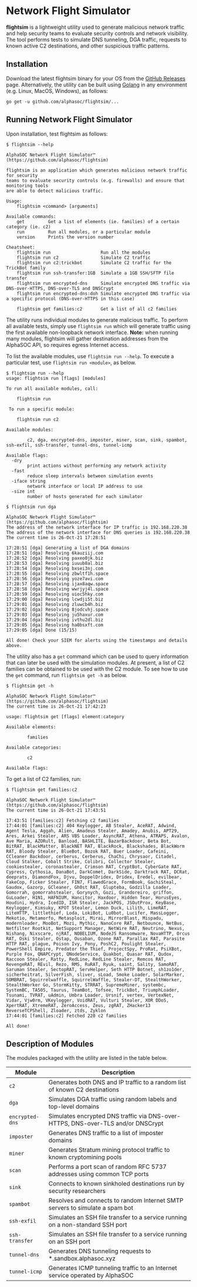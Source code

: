# Network Flight Simulator

**flightsim** is a lightweight utility used to generate malicious network traffic and help security teams to evaluate security controls and network visibility. The tool performs tests to simulate DNS tunneling, DGA traffic, requests to known active C2 destinations, and other suspicious traffic patterns.

## Installation

Download the latest flightsim binary for your OS from the [GitHub Releases](https://github.com/alphasoc/flightsim/releases) page. Alternatively, the utility can be built using [Golang](https://golang.org/doc/install) in any environment (e.g. Linux, MacOS, Windows), as follows:

```
go get -u github.com/alphasoc/flightsim/...
```

## Running Network Flight Simulator

Upon installation, test flightsim as follows:

```
$ flightsim --help

AlphaSOC Network Flight Simulator™ (https://github.com/alphasoc/flightsim)

flightsim is an application which generates malicious network traffic for security
teams to evaluate security controls (e.g. firewalls) and ensure that monitoring tools
are able to detect malicious traffic.

Usage:
    flightsim <command> [arguments]

Available commands:
    get         Get a list of elements (ie. families) of a certain category (ie. c2)
    run         Run all modules, or a particular module
    version     Prints the version number

Cheatsheet:
    flightsim run                   Run all the modules
    flightsim run c2                Simulate C2 traffic
    flightsim run c2:trickbot       Simulate C2 traffic for the TrickBot family
    flightsim run ssh-transfer:1GB  Simulate a 1GB SSH/SFTP file transfer
    flightsim run encrypted-dns     Simulate encrypted DNS traffic via DNS-over-HTTPS, DNS-over-TLS and DNSCrypt
    flightsim run encrypted-dns:doh Simulate encrypted DNS traffic via a specific protocol (DNS-over-HTTPS in this case)

    flightsim get families:c2       Get a list of all c2 families
```

The utility runs individual modules to generate malicious traffic. To perform all available tests, simply use `flightsim run` which will generate traffic using the first available non-loopback network interface. **Note:** when running many modules, flightsim will gather destination addresses from the AlphaSOC API, so requires egress Internet access.

To list the available modules, use `flightsim run --help`. To execute a particular test, use `flightsim run <module>`, as below.

```
$ flightsim run --help
usage: flightsim run [flags] [modules]

To run all available modules, call:

    flightsim run

 To run a specific module:

    flightsim run c2

Available modules:

        c2, dga, encrypted-dns, imposter, miner, scan, sink, spambot, ssh-exfil, ssh-transfer, tunnel-dns, tunnel-icmp

Available flags:
  -dry
        print actions without performing any network activity
  -fast
        reduce sleep intervals between simulation events
  -iface string
        network interface or local IP address to use
  -size int
        number of hosts generated for each simulator

$ flightsim run dga

AlphaSOC Network Flight Simulator™  (https://github.com/alphasoc/flightsim)
The address of the network interface for IP traffic is 192.168.220.38
The address of the network interface for DNS queries is 192.168.220.38
The current time is 26-Oct-21 17:28:51

17:28:51 [dga] Generating a list of DGA domains
17:28:51 [dga] Resolving 6kauziij.com
17:28:52 [dga] Resolving paxeo0jk.biz
17:28:53 [dga] Resolving iuuub8al.biz
17:28:54 [dga] Resolving bxsei3nj.com
17:28:55 [dga] Resolving zbwltf1h.space
17:28:56 [dga] Resolving yoze7avi.com
17:28:57 [dga] Resolving ijax8aqw.space
17:28:58 [dga] Resolving wwrjyj4l.space
17:28:59 [dga] Resolving uioc5hky.com
17:29:00 [dga] Resolving lcwdji5t.biz
17:29:01 [dga] Resolving zluwcb4h.biz
17:29:02 [dga] Resolving 8jodcvhj.space
17:29:03 [dga] Resolving ju5haxur.com
17:29:04 [dga] Resolving ivthu2dl.biz
17:29:05 [dga] Resolving ha0bsxft.com
17:29:05 [dga] Done (15/15)

All done! Check your SIEM for alerts using the timestamps and details above.
```

The utility also has a `get` command which can be used to query information that can later be used with the simulation modules. At present, a list of C2 families can be obtained to be used with the C2 module. To see how to use the `get` command, run `flightsim get -h` as below.

```
$ flightsim get -h

AlphaSOC Network Flight Simulator™  (https://github.com/alphasoc/flightsim)
The current time is 26-Oct-21 17:42:23

usage: flightsim get [flags] element:category

Available elements:

        families

Available categories:

        c2

Available flags:
```

To get a list of C2 families, run:

```
$ flightsim get families:c2

AlphaSOC Network Flight Simulator™  (https://github.com/alphasoc/flightsim)
The current time is 26-Oct-21 17:43:51

17:43:51 [families:c2] Fetching c2 families
17:44:01 [families:c2] 404 Keylogger, AB Stealer, AceRAT, Adwind, Agent Tesla, Aggah, Alien, Amadeus Stealer, Amadey, Anubis, APT29, Ares, Arkei Stealer, ARS VBS Loader, AsyncRAT, Athena, ATRAPS, Avalon, Ave Maria, AZORult, Banload, BASHLITE, BazarBackdoor, Beta Bot, BitRAT, BlackMatter, BlackNET RAT, BlackRock, Blackshades, BlackWorm RAT, Bloody Stealer, BlueBot, Bozok RAT, Buer Loader, Cafeini, CCleaner Backdoor, cerberus, Cerberus, ChaChi, Chrysaor, Citadel, Cloud Stalker, Cobalt Strike, Colibri, Collector Stealer, cookiestealer, coronastealer, Crimson RAT, CryptBot, CyberGate RAT, Cypress, Cythosia, DanaBot, DarkComet, DarkSide, Darktrack RAT, DCRat, deeprats, DiamondFox, Djvu, DoppelDridex, Dridex, Eredel, evilbear, FakeCop, Ficker Stealer, FIN7, FlawedGrace, FormBook, GachiSteal, Gaudox, Gazorp, GCleaner, Gh0st RAT, Glupteba, Godzilla Loader, Gomorrah, gomorrahstealer, Gorynych, Gozi, Grandoreiro, griffon, GuLoader, H1N1, HAFNIUM, Hancitor, Haxdoor, Hidden Tear, HorusEyes, Houdini, Hydra, IcedID, ISR Stealer, JackPOS, JSOutProx, KeyBase, Keylogger, Kimsuky, KPOT Stealer, Lemon Duck, Lilith, LimeRAT, LiteHTTP, littlethief, Loda, LokiBot, Lu0bot, Lucifer, MassLogger, Mekotio, Metamorfo, Metasploit, Mirai, MirrorBlast, Mispadu, modernloader, MooBot, Mozi, Mythic, NanoCore RAT, Netbounce, NetBus, Netfilter Rootkit, NetSupport Manager, NetWire RAT, Neutrino, Nexus, Nishang, Nixscare, njRAT, NOBELIUM, NodeJS Ransomware, NovaHTTP, Orcus RAT, Oski Stealer, Ostap, Ousaban, Ozone RAT, Parallax RAT, Parasite HTTP RAT, plague, Poison Ivy, Pony, PoshC2, Poulight Stealer, PowerShell Empire, Predator the Thief, ProjectSpy, ProRat, PsiXBot, Purple Fox, QNAPCrypt, QNodeService, Quakbot, Quasar RAT, Qudox, Raccoon Stealer, Ratty, RedLine, RedLine Stealer, Remcos RAT, RevengeRAT, REvil, Rezo, RMS, RuRAT, Ryuk, saint, Sality, SamoRAT, Saruman Stealer, SectopRAT, ServHelper, Seth HTTP Botnet, sh1zo1der, sicherheitrat, SilverFish, sliver, sLoad, Smoke Loader, SolarMarker, SOMBRAT, Squirrelwaffle, SquirrelWaffle, Stealer-DT, StealthWorker, StealthWorker Go, StormKitty, STRRAT, SupremeMiner, systembc, SystemBC, TA505, Taurus, TeamBot, Tofsee, TrickBot, TriumphLoader, Tsunami, TVRAT, uAdmin, Umbra Loader, Ursnif, vertex, VertexNet, Vidar, Vjw0rm, VKeylogger, VoidRAT, Vulturi Stealer, XOR DDoS, XpertRAT, XtremeRAT, ZeroAccess, Zeus, zgRAT, ZHacker13 ReverseTCPShell, Zloader, ztds, Zyklon
17:44:01 [families:c2] Fetched 220 c2 families

All done!
```

## Description of Modules

The modules packaged with the utility are listed in the table below.

| Module          | Description                                                                      |
| -------------   | -----------------------------------------------------------------------------    |
| `c2`            | Generates both DNS and IP traffic to a random list of known C2 destinations      |
| `dga`           | Simulates DGA traffic using random labels and top-level domains                  |
| `encrypted-dns` | Simulates encrypted DNS traffic via DNS-over-HTTPS, DNS-over-TLS and/or DNSCrypt |
| `imposter`      | Generates DNS traffic to a list of imposter domains                              |
| `miner`         | Generates Stratum mining protocol traffic to known cryptomining pools            |
| `scan`          | Performs a port scan of random RFC 5737 addresses using common TCP ports         |
| `sink`          | Connects to known sinkholed destinations run by security researchers             |
| `spambot`       | Resolves and connects to random Internet SMTP servers to simulate a spam bot     |
| `ssh-exfil`     | Simulates an SSH file transfer to a service running on a non-standard SSH port   |
| `ssh-transfer`  | Simulates an SSH file transfer to a service running on an SSH port               |
| `tunnel-dns`    | Generates DNS tunneling requests to \*.sandbox.alphasoc.xyz                      |
| `tunnel-icmp`   | Generates ICMP tunneling traffic to an Internet service operated by AlphaSOC     |
